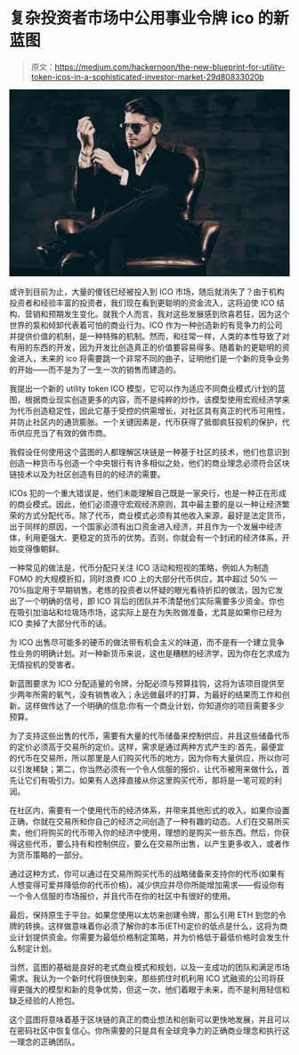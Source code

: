 # 复杂投资者市场中公用事业令牌 ico 的新蓝图

> 原文：<https://medium.com/hackernoon/the-new-blueprint-for-utility-token-icos-in-a-sophisticated-investor-market-29d80833020b>

![](img/403789b81c4541855db86e5b6a2eea93.png)

或许到目前为止，大量的傻钱已经被投入到 ICO 市场，随后就消失了？由于机构投资者和经验丰富的投资者，我们现在看到更聪明的资金流入，这将迫使 ICO 结构、营销和预期发生变化。就我个人而言，我对这些发展感到欣喜若狂，因为这个世界的泵和倾卸代表着可怕的商业行为。ICO 作为一种创造新的有竞争力的公司并提供价值的机制，是一种特殊的机制。然而，和往常一样，人类的本性导致了对有用的东西的开发，因为开发比创造真正的价值要容易得多。随着新的更聪明的资金进入，未来的 ico 将需要跳一个非常不同的曲子，证明他们是一个新的竞争业务的开始——而不是为了一生一次的销售而建造的。

我提出一个新的 utility token ICO 模型，它可以作为适应不同商业模式/计划的蓝图，根据商业现实创造更多的内容，而不是纯粹的炒作。该模型使用宏观经济学来为代币创造稳定性，因此它基于受控的供需增长，对社区具有真正的代币可用性，并防止社区内的通货膨胀。一个关键因素是，代币获得了抵御疯狂投机的保护，代币供应充当了有效的做市商。

我假设任何使用这个蓝图的人都理解区块链是一种基于社区的技术，他们也意识到创造一种货币与创造一个中央银行有许多相似之处，他们的商业理念必须符合区块链技术以及为社区创造有目的的经济的需要。

ICOs 犯的一个重大错误是，他们未能理解自己既是一家央行，也是一种正在形成的商业模式。因此，他们必须遵守宏观经济原则，其中最主要的是以一种让经济繁荣的方式分配代币。除了代币，商业模式必须有其他收入来源，最好是法定货币，出于同样的原因，一个国家必须有出口资金进入经济，并且作为一个发展中经济体，利用更强大、更稳定的货币的优势。否则，你就会有一个封闭的经济体系，开始变得像朝鲜。

一种常见的做法是，代币分配只关注 ICO 活动和短视的策略，例如人为制造 FOMO 的大规模折扣，同时浪费 ICO 上的大部分代币供应，其中超过 50% — 70%指定用于早期销售。老练的投资者以怀疑的眼光看待折扣的做法，因为它发出了一个明确的信号，即 ICO 背后的团队并不清楚他们实际需要多少资金。你也在吸引加油站和垃圾场市场，这实际上是在为失败做准备，尤其是如果你已经为 ICO 卖掉了大部分代币的话。

为 ICO 出售尽可能多的硬币的做法带有机会主义的味道，而不是有一个建立竞争性业务的明确计划。对一种新货币来说，这也是糟糕的经济学，因为你在乞求成为无情投机的受害者。

新蓝图要求为 ICO 分配适量的令牌，分配必须与预算挂钩，这将为该项目提供至少两年所需的氧气，没有销售收入；永远做最坏的打算，为最好的结果而工作和创新。这样做传达了一个明确的信息:你有一个商业计划，你知道你的项目需要多少预算。

为了支持这些出售的代币，需要有大量的代币储备来控制供应，并且这些储备代币的定价必须高于交易所的定价。这样，需求是通过两种方式产生的:首先，最便宜的代币在交易所，所以那里是人们购买代币的地方，因为你有大量供应，所以你可以引发稀缺；第二，你当然必须有一个令人信服的报价，让代币被用来做什么，首先让它们有吸引力。如果有人选择直接从你这里购买代币，那将是一笔可观的利润。

在社区内，需要有一个使用代币的经济体系，并带来其他形式的收入。如果你设置正确，你就在交易所和你自己的经济之间创造了一种有趣的动态。人们在交易所买卖，他们将购买的代币带入你的经济中使用，理想的是购买一些东西。然后，你获得这些代币，要么持有和控制供应，要么在交易所出售，以产生更多收入，或者作为货币策略的一部分。

通过这种方式，你可以通过在交易所购买代币的战略储备来支持你的代币(如果有人想变得可爱并降低你的代币价格)，减少供应并尽你所能增加需求——假设你有一个令人信服的市场报价，并且代币在你的社区中有很好的使用。

最后，保持原生于平台。如果您使用以太坊来创建令牌，那么引用 ETH 到您的令牌的转换。这样做意味着你必须了解你的本币(ETH)定价的低点是什么，这将为商业计划提供资金。你需要为最低价格制定策略，并为价格低于最低价格时会发生什么制定计划。

当然，蓝图的基础是良好的老式商业模式和规划，以及一支成功的团队和满足市场需求。我认为一个新时代将很快到来，那些抓住时机利用 ICO 式融资的公司将获得更强大的模型和新的竞争优势，但这一次，他们着眼于未来，而不是利用轻信和缺乏经验的人抢包。

这个蓝图将意味着基于区块链的真正的商业想法和创新可以更快地发展，并且可以在密码社区中恢复信心。你所需要的只是具有全球竞争力的正确商业理念和执行这一理念的正确团队。